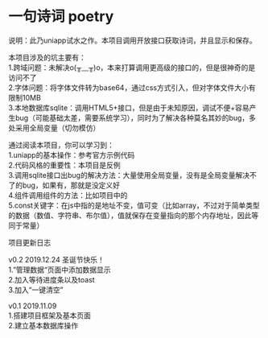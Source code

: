 # 一句诗词 poetry
说明：此乃uniapp试水之作。本项目调用开放接口获取诗词，并且显示和保存。  

本项目涉及的坑主要有：  
1.跨域问题：未解决o(╥﹏╥)o，本来打算调用更高级的接口的，但是很神奇的是访问不了  
2.字体问题：将字体文件转为base64，通过css方式引入，但对字体文件大小有限制10MB  
3.本地数据库sqlite：调用HTML5+接口，但是由于未知原因，调试不便+容易产生bug（可能基础太差，需要系统学习），同时为了解决各种莫名其妙的bug，多处采用全局变量（切勿模仿）  

通过阅读本项目，你可以学习到：  
1.uniapp的基本操作：参考官方示例代码  
2.代码风格的重要性：本项目是反例  
3.调用sqlite接口出bug的解决方法：大量使用全局变量，没有是全局变量解决不了的bug，如果有，那就是没定义好  
4.组件调用组件的方法：比如项目中的<sqliteDB ref="sqlite"></sqliteDB>  
5.const关键字：在js中指的是地址不变，值可变（比如array，不过对于简单类型的数据（数值、字符串、布尔值），值就保存在变量指向的那个内存地址，因此等同于常量）  

项目更新日志

v0.2  2019.12.24  圣诞节快乐！  
1.”管理数据“页面中添加数据显示  
2.加入等待进度条以及toast  
3.加入“一键清空”  

v0.1  2019.11.09  
1.搭建项目框架及基本页面  
2.建立基本数据库操作  
